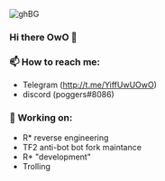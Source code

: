 ![ghBG](https://user-images.githubusercontent.com/86860344/126187670-be508bad-be2e-4d0f-8350-c19cffbfca1e.png)
### Hi there OwO 👋
### 📫 How to reach me:
- Telegram (http://t.me/YiffUwUOwO)
- discord (poggers#8086)
###  🔭 Working on:
- R* reverse engineering
- TF2 anti-bot bot fork maintance
- R* "development"
- Trolling 
<!--
**pogpoggers/pogpoggers** is a ✨ _special_ ✨ repository because its `README.md` (this file) appears on your GitHub profile.

Here are some ideas to get you started:

- 🔭 I’m currently working on ...
- 🌱 I’m currently learning ...
- 👯 I’m looking to collaborate on ...
- 🤔 I’m looking for help with ...
- 💬 Ask me about ...
-  ...
- 😄 Pronouns: ...
- ⚡ Fun fact: ...
--> 
